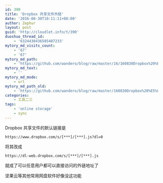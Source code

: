 ```yaml
---
id: 390
title: 'Dropbox 共享文件外链'
date: '2016-08-30T10:11:11+08:00'
author: Zephur
layout: post
guid: 'http://cloudlet.info/t/390'
duoshuo_thread_id:
    - '6324438436585407233'
mytory_md_visits_count:
    - '67'
    - '67'
mytory_md_path:
    - 'https://github.com/wandero/blog/raw/master/16/160830Dropbox%20%E5%85%B1%E4%BA%AB%E6%96%87%E4%BB%B6%E5%A4%96%E9%93%BE.md'
mytory_md_text:
    - ''
mytory_md_mode:
    - url
mytory_md_path_old:
    - 'https://github.com/wandero/blog/raw/master/160830Dropbox%20%E5%85%B1%E4%BA%AB%E6%96%87%E4%BB%B6%E5%A4%96%E9%93%BE.md'
categories:
    - 工具二三
tags:
    - 'online storage'
    - sync
---
```


Dropbox 共享文件的默认链接是

`https://www.dropbox.com/s/[***]/[***].js?dl=0`

将其改成

`https://dl-web.dropbox.com/s/[***]/[***].js`

就成了可以任意用户都可以直接访问的外链地址了

坚果云等其他常用网盘软件好像没这功能